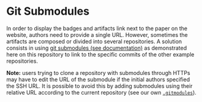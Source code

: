 # Git Submodules

In order to display the badges and artifacts link next to the paper on the
website, authors need to provide a single URL. However, sometimes the artifacts
are composed or divided into several repositories. A solution consists in using
[git submodules (see
documentation)](https://git-scm.com/book/en/v2/Git-Tools-Submodules) as
demonstrated here on this repository to link to the specific commits of the
other example repositories.

**Note:** users trying to clone a repository with submodules through HTTPs may
have to edit the URL of the submodule if the initial authors specified the SSH
URL. It is possible to avoid this by adding submodules using their relative URL
according to the current repository (see our own [`.gitmodules`](../.gitmodules)).
